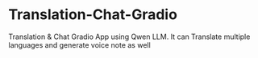 # Translation-Chat-Gradio
Translation &amp; Chat Gradio App using Qwen LLM. It can Translate multiple languages and generate voice note as well
